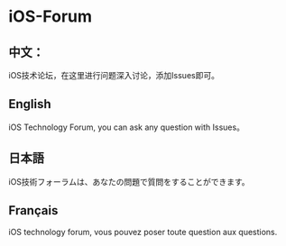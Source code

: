 # iOS-Forum
## 中文：   
iOS技术论坛，在这里进行问题深入讨论，添加Issues即可。

## English
iOS Technology Forum, you can ask any question with Issues。

## 日本語
iOS技術フォーラムは、あなたの問題で質問をすることができます。

## Français
iOS technology forum, vous pouvez poser toute question aux questions.
